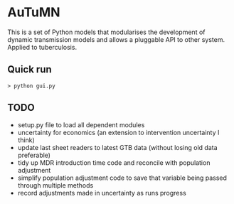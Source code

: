   
AuTuMN  
======  
  
This is a set of Python models that modularises the development of dynamic transmission models and allows a
pluggable API to other system. Applied to tuberculosis.

## Quick run

```> python gui.py```

## TODO
- setup.py file to load all dependent modules
- uncertainty for economics (an extension to intervention uncertainty I think)
- update last sheet readers to latest GTB data (without losing old data preferable)
- tidy up MDR introduction time code and reconcile with population adjustment
- simplify population adjustment code to save that variable being passed through multiple methods
- record adjustments made in uncertainty as runs progress

